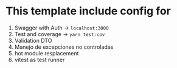 # This template include config for 
1. Swagger with Auth -> `localhost:3000`
2. Test and coverage -> `yarn test:cov`
3. Validation DTO 
4. Manejo de excepciones no controladas
5. hot module resplacement
6. vitest as test runner